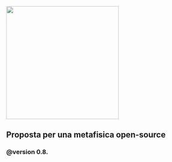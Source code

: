 <section class="pagina cover">
    <img src="../img/chi-plus-plus.png" width="300px;padding:2rem;">
    <h2>Proposta per una metafisica open-source</h2>
    <h3>@version 0.8.</h3>
</section>

